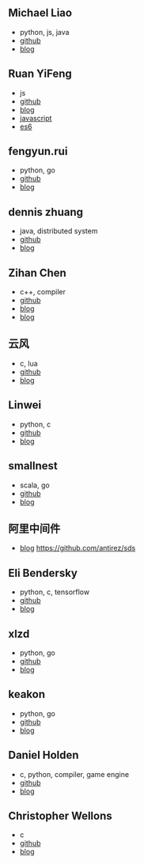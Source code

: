 ## Michael Liao

- python, js, java
- [github](https://github.com/michaelliao)
- [blog](https://www.liaoxuefeng.com/)

## Ruan YiFeng

- js
- [github](https://github.com/ruanyf)
- [blog](http://www.ruanyifeng.com/blog/)
- [javascript](http://javascript.ruanyifeng.com/)
- [es6](http://es6.ruanyifeng.com/)

## fengyun.rui

- python, go
- [github](https://github.com/rfyiamcool)
- [blog](http://xiaorui.cc/)

## dennis zhuang

- java, distributed system
- [github](https://github.com/killme2008)
- [blog](http://blog.fnil.net/)

## Zihan Chen

- c++, compiler
- [github](https://github.com/vczh)
- [blog](https://www.cnblogs.com/geniusvczh/)
- [blog](http://www.cppblog.com/vczh)

## 云风

- c, lua
- [github](https://github.com/cloudwu)
- [blog](https://blog.codingnow.com/)

## Linwei

- python, c
- [github](https://github.com/skywind3000)
- [blog](http://www.skywind.me/blog/)

## smallnest

- scala, go
- [github](https://github.com/smallnest)
- [blog](https://colobu.com/)

## 阿里中间件

- [blog](http://jm.taobao.org/)
https://github.com/antirez/sds
## Eli Bendersky

- python, c, tensorflow
- [github](https://github.com/eliben)
- [blog](https://eli.thegreenplace.net/)

## xlzd

- python, go
- [github](https://github.com/xlzd)
- [blog](https://xlzd.me/)

## keakon

- python, go
- [github](https://github.com/keakon)
- [blog](https://www.keakon.net/)

## Daniel Holden

- c, python, compiler, game engine
- [github](https://github.com/orangeduck)
- [blog](http://www.theorangeduck.com/)

## Christopher Wellons

- c
- [github](https://github.com/skeeto)
- [blog](https://nullprogram.com/)